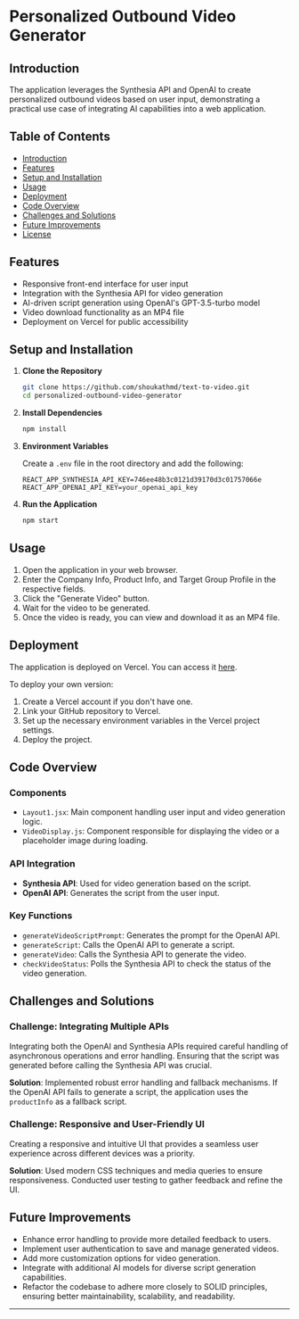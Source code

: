 # Personalized Outbound Video Generator

## Introduction
 The application leverages the Synthesia API and OpenAI to create personalized outbound videos based on user input, demonstrating a practical use case of integrating AI capabilities into a web application.

## Table of Contents

- [Introduction](#introduction)
- [Features](#features)
- [Setup and Installation](#setup-and-installation)
- [Usage](#usage)
- [Deployment](#deployment)
- [Code Overview](#code-overview)
- [Challenges and Solutions](#challenges-and-solutions)
- [Future Improvements](#future-improvements)
- [License](#license)

## Features

- Responsive front-end interface for user input
- Integration with the Synthesia API for video generation
- AI-driven script generation using OpenAI's GPT-3.5-turbo model
- Video download functionality as an MP4 file
- Deployment on Vercel for public accessibility

## Setup and Installation

1. **Clone the Repository**

    ```bash
    git clone https://github.com/shoukathmd/text-to-video.git
    cd personalized-outbound-video-generator
    ```

2. **Install Dependencies**

    ```bash
    npm install
    ```

3. **Environment Variables**

    Create a `.env` file in the root directory and add the following:

    ```env
    REACT_APP_SYNTHESIA_API_KEY=746ee48b3c0121d39170d3c01757066e
    REACT_APP_OPENAI_API_KEY=your_openai_api_key
    ```

4. **Run the Application**

    ```bash
    npm start
    ```

## Usage

1. Open the application in your web browser.
2. Enter the Company Info, Product Info, and Target Group Profile in the respective fields.
3. Click the "Generate Video" button.
4. Wait for the video to be generated.
5. Once the video is ready, you can view and download it as an MP4 file.

## Deployment

The application is deployed on Vercel. You can access it [here](https://text-to-video-one.vercel.app/).

To deploy your own version:

1. Create a Vercel account if you don't have one.
2. Link your GitHub repository to Vercel.
3. Set up the necessary environment variables in the Vercel project settings.
4. Deploy the project.

## Code Overview

### Components

- `Layout1.jsx`: Main component handling user input and video generation logic.
- `VideoDisplay.js`: Component responsible for displaying the video or a placeholder image during loading.

### API Integration

- **Synthesia API**: Used for video generation based on the script.
- **OpenAI API**: Generates the script from the user input.

### Key Functions

- `generateVideoScriptPrompt`: Generates the prompt for the OpenAI API.
- `generateScript`: Calls the OpenAI API to generate a script.
- `generateVideo`: Calls the Synthesia API to generate the video.
- `checkVideoStatus`: Polls the Synthesia API to check the status of the video generation.

## Challenges and Solutions

### Challenge: Integrating Multiple APIs

Integrating both the OpenAI and Synthesia APIs required careful handling of asynchronous operations and error handling. Ensuring that the script was generated before calling the Synthesia API was crucial.

**Solution**: Implemented robust error handling and fallback mechanisms. If the OpenAI API fails to generate a script, the application uses the `productInfo` as a fallback script.

### Challenge: Responsive and User-Friendly UI

Creating a responsive and intuitive UI that provides a seamless user experience across different devices was a priority.

**Solution**: Used modern CSS techniques and media queries to ensure responsiveness. Conducted user testing to gather feedback and refine the UI.

## Future Improvements

- Enhance error handling to provide more detailed feedback to users.
- Implement user authentication to save and manage generated videos.
- Add more customization options for video generation.
- Integrate with additional AI models for diverse script generation capabilities.
- Refactor the codebase to adhere more closely to SOLID principles, ensuring better maintainability, scalability, and readability.

---
